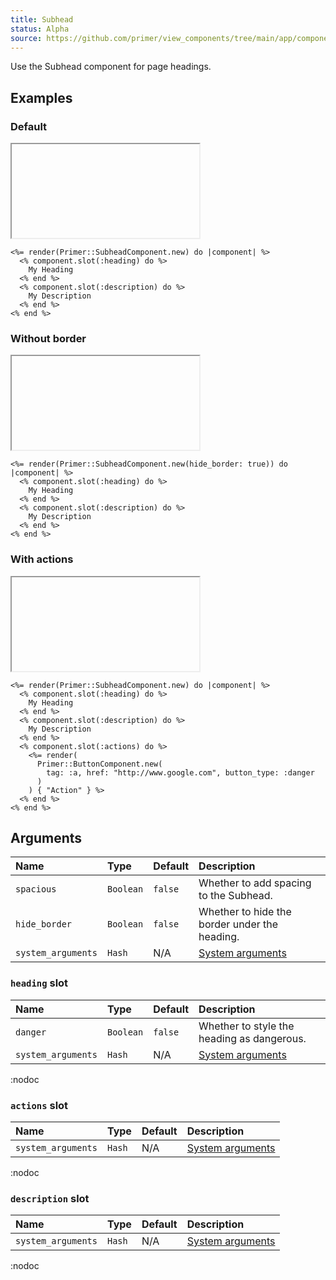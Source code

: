 ```yaml
---
title: Subhead
status: Alpha
source: https://github.com/primer/view_components/tree/main/app/components/primer/subhead_component.rb
---
```


<!-- Warning: AUTO-GENERATED file, do not edit. Add code comments to your Ruby instead <3 -->

Use the Subhead component for page headings.

## Examples

### Default

<iframe onLoad={(e) => e.target.style.height = e.target.contentWindow.document.body.scrollHeight + 34 + 'px'} style="width: 100%; border: 0px;" srcdoc="<html class='Box height-full p-3'><head><link href='https://unpkg.com/@primer/css/dist/primer.css' rel='stylesheet'></head><body><div class='Subhead hx_Subhead--responsive '>    <div class='Subhead-heading '>      My Heading</div>    <div class='Subhead-description '>      My Description</div></div></body></html>"></iframe>

```erb
<%= render(Primer::SubheadComponent.new) do |component| %>
  <% component.slot(:heading) do %>
    My Heading
  <% end %>
  <% component.slot(:description) do %>
    My Description
  <% end %>
<% end %>
```

### Without border

<iframe onLoad={(e) => e.target.style.height = e.target.contentWindow.document.body.scrollHeight + 34 + 'px'} style="width: 100%; border: 0px;" srcdoc="<html class='Box height-full p-3'><head><link href='https://unpkg.com/@primer/css/dist/primer.css' rel='stylesheet'></head><body><div class='Subhead hx_Subhead--responsive border-bottom-0 mb-0'>    <div class='Subhead-heading '>      My Heading</div>    <div class='Subhead-description '>      My Description</div></div></body></html>"></iframe>

```erb
<%= render(Primer::SubheadComponent.new(hide_border: true)) do |component| %>
  <% component.slot(:heading) do %>
    My Heading
  <% end %>
  <% component.slot(:description) do %>
    My Description
  <% end %>
<% end %>
```

### With actions

<iframe onLoad={(e) => e.target.style.height = e.target.contentWindow.document.body.scrollHeight + 34 + 'px'} style="width: 100%; border: 0px;" srcdoc="<html class='Box height-full p-3'><head><link href='https://unpkg.com/@primer/css/dist/primer.css' rel='stylesheet'></head><body><div class='Subhead hx_Subhead--responsive '>    <div class='Subhead-heading '>      My Heading</div>    <div class='Subhead-actions '>      <a href='http://www.google.com' role='button' class='btn btn-danger '>Action</a></div>    <div class='Subhead-description '>      My Description</div></div></body></html>"></iframe>

```erb
<%= render(Primer::SubheadComponent.new) do |component| %>
  <% component.slot(:heading) do %>
    My Heading
  <% end %>
  <% component.slot(:description) do %>
    My Description
  <% end %>
  <% component.slot(:actions) do %>
    <%= render(
      Primer::ButtonComponent.new(
        tag: :a, href: "http://www.google.com", button_type: :danger
      )
    ) { "Action" } %>
  <% end %>
<% end %>
```

## Arguments

| Name | Type | Default | Description |
| :- | :- | :- | :- |
| `spacious` | `Boolean` | `false` | Whether to add spacing to the Subhead. |
| `hide_border` | `Boolean` | `false` | Whether to hide the border under the heading. |
| `system_arguments` | `Hash` | N/A | [System arguments](/system-arguments) |

### `heading` slot

| Name | Type | Default | Description |
| :- | :- | :- | :- |
| `danger` | `Boolean` | `false` | Whether to style the heading as dangerous. |
| `system_arguments` | `Hash` | N/A | [System arguments](/system-arguments) |

:nodoc

### `actions` slot

| Name | Type | Default | Description |
| :- | :- | :- | :- |
| `system_arguments` | `Hash` | N/A | [System arguments](/system-arguments) |

:nodoc

### `description` slot

| Name | Type | Default | Description |
| :- | :- | :- | :- |
| `system_arguments` | `Hash` | N/A | [System arguments](/system-arguments) |

:nodoc
